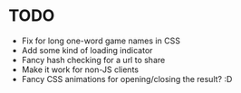 TODO
====

* Fix for long one-word game names in CSS
* Add some kind of loading indicator
* Fancy hash checking for a url to share
* Make it work for non-JS clients
* Fancy CSS animations for opening/closing the result? :D
